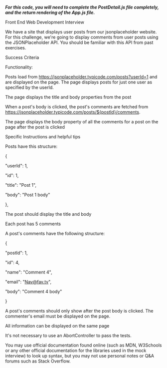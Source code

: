 <strong><em>For this code, you will need to complete the PostDetail.js file completely, and the return rendering of the App.js file.</em></strong>

Front End Web Development Interview

We have a site that displays user posts from our jsonplaceholder website.
For this challenge, we're going to display comments from user posts using the JSONPlaceholder API. You should be familiar with this API from past exercises.


Success Criteria

Functionality:

Posts load from https://jsonplaceholder.typicode.com/posts?userId=1 and are displayed on the page. The page displays posts for just one user as specified by the userId.

The page displays the title and body properties from the post

When a post's body is clicked, the post's comments are fetched from https://jsonplaceholder.typicode.com/posts/${postId}/comments.

The page displays the body property of all the comments for a post on the page after the post is clicked

Specific Instructions and helpful tips

Posts have this structure:

{

  "userId": 1,
  
  "id": 1,
  
  "title": "Post 1",
  
  "body": "Post 1 body"
  
},

The post should display the title and body

Each post has 5 comments

A post's comments have the following structure:

{

  "postId": 1,
  
  "id": 4,
  
  "name": "Comment 4",
  
  "email": "Nav@fav.tv",
  
  "body": "Comment 4 body"
  
}

A post's comments should only show after the post body is clicked. The commenter's email must be displayed on the page.

All information can be displayed on the same page

It's not necessary to use an AbortController to pass the tests.

You may use official documentation found online (such as MDN, W3Schools or any other official documentation for the libraries used in the mock interview) to look up syntax, but you may not use personal notes or Q&A forums such as Stack Overflow.
